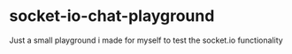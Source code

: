 # socket-io-chat-playground

Just a small playground i made for myself to test the socket.io functionality
